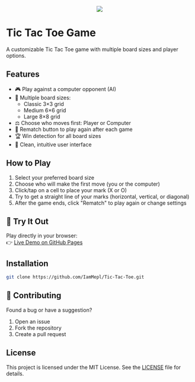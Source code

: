 <p align="center">
<img src="https://github.com/user-attachments/assets/14a97ece-2233-4c84-ab99-f6ec600fe9fb"/>
</p>

# Tic Tac Toe Game

A customizable Tic Tac Toe game with multiple board sizes and player options.

## Features

- 🎮 Play against a computer opponent (AI)
- 📏 Multiple board sizes:
  - Classic 3×3 grid
  - Medium 6×6 grid
  - Large 8×8 grid
- ⚖️ Choose who moves first: Player or Computer
- 🔄 Rematch button to play again after each game
- 🏆 Win detection for all board sizes
- 🎨 Clean, intuitive user interface

## How to Play

1. Select your preferred board size
2. Choose who will make the first move (you or the computer)
3. Click/tap on a cell to place your mark (X or O)
4. Try to get a straight line of your marks (horizontal, vertical, or diagonal)
5. After the game ends, click "Rematch" to play again or change settings

## 🚀 Try It Out

Play directly in your browser:  
👉 [Live Demo on GitHub Pages](https://iammepl.github.io/Tic-Tac-Toe/)

## Installation

   ```bash
   git clone https://github.com/IamMepl/Tic-Tac-Toe.git
   ```

## 🤝 Contributing

Found a bug or have a suggestion?  
1. Open an issue
2. Fork the repository
3. Create a pull request

## License

This project is licensed under the MIT License. See the [LICENSE](LICENSE) file for details.

